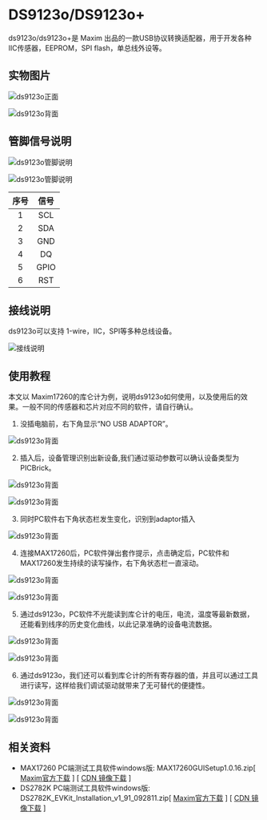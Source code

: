 # DS9123o/DS9123o+

ds9123o/ds9123o+是 Maxim 出品的一款USB协议转换适配器，用于开发各种IIC传感器，EEPROM，SPI flash，单总线外设等。

## 实物图片

![ds9123o正面](https://cdn.itranscloud.com/ds9123o/ds9123o-top.jpg)

![ds9123o背面](https://cdn.itranscloud.com/ds9123o/ds9123o-bottom.jpg)

## 管脚信号说明

![ds9123o管脚说明](https://cdn.itranscloud.com/ds9123o/ds9123o-rj11-pin.jpg)

![ds9123o管脚说明](https://cdn.itranscloud.com/ds9123o/12.jpg)

| 序号  | 信号  |
| :---: | :---: |
|   1   |  SCL  |
|   2   |  SDA  |
|   3   |  GND  |
|   4   |  DQ   |
|   5   | GPIO  |
|   6   |  RST  |

## 接线说明

ds9123o可以支持 1-wire，IIC，SPI等多种总线设备。

![接线说明](https://cdn.itranscloud.com/ds9123o/11.jpg)

## 使用教程

本文以 Maxim17260的库仑计为例，说明ds9123o如何使用，以及使用后的效果。一般不同的传感器和芯片对应不同的软件，请自行确认。

1. 没插电脑前，右下角显示“NO USB ADAPTOR”。

![ds9123o背面](https://cdn.itranscloud.com/ds9123o/1.jpg)

2. 插入后，设备管理识别出新设备,我们通过驱动参数可以确认设备类型为PICBrick。

![ds9123o背面](https://cdn.itranscloud.com/ds9123o/2.jpg)

![ds9123o背面](https://cdn.itranscloud.com/ds9123o/3.jpg)

3. 同时PC软件右下角状态栏发生变化，识别到adaptor插入

![ds9123o背面](https://cdn.itranscloud.com/ds9123o/4.jpg)

4. 连接MAX17260后，PC软件弹出套作提示，点击确定后，PC软件和MAX17260发生持续的读写操作，右下角状态栏一直滚动。

![ds9123o背面](https://cdn.itranscloud.com/ds9123o/5.jpg)

![ds9123o背面](https://cdn.itranscloud.com/ds9123o/10.jpg)

5. 通过ds9123o，PC软件不光能读到库仑计的电压，电流，温度等最新数据，还能看到线序的历史变化曲线，以此记录准确的设备电流数据。

![ds9123o背面](https://cdn.itranscloud.com/ds9123o/6.jpg)

![ds9123o背面](https://cdn.itranscloud.com/ds9123o/7.jpg)

6. 通过ds9123o，我们还可以看到库仑计的所有寄存器的值，并且可以通过工具进行读写，这样给我们调试驱动就带来了无可替代的便捷性。

![ds9123o背面](https://cdn.itranscloud.com/ds9123o/8.jpg)

![ds9123o背面](https://cdn.itranscloud.com/ds9123o/9.jpg)

## 相关资料

- MAX17260 PC端测试工具软件windows版: MAX17260GUISetup1.0.16.zip[ [Maxim官方下载](https://www.maximintegrated.com/en/design/software-description.html/swpart=SFW0006940C) ] [ [CDN 镜像下载](https://cdn.itranscloud.com/tools/MAX17260GUISetup1.0.16.zip) ]
- DS2782K PC端测试工具软件windows版: DS2782K_EVKit_Installation_v1_91_092811.zip[ [Maxim官方下载](https://www.maximintegrated.com/en/design/software-description.html/swpart=SFW0004320A) ] [ [CDN 镜像下载](https://cdn.itranscloud.com/tools/DS2782K_EVKit_Installation_v1_91_092811.zip) ]
